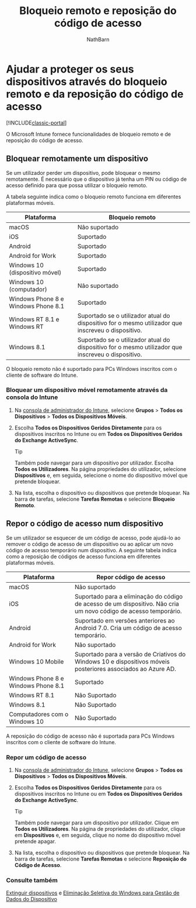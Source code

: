 ﻿---
title: "Bloqueio remoto e reposição do código de acesso"
description: "O Intune fornece funcionalidades de bloqueio remoto e de reposição do código de acesso."
keywords: 
author: NathBarn
ms.author: NathBarn
manager: angrobe
ms.date: 03/06/2017
ms.topic: article
ms.prod: 
ms.service: microsoft-intune
ms.technology: 
ms.assetid: 970f8c81-7c7f-4789-9ed4-2133d50b9db6
ms.reviewer: chrisgre
ms.custom: intune-classic
ms.openlocfilehash: f43c2fb3c2aaff43aaef8cb033185c8c517d83a0
ms.sourcegitcommit: 34cfebfc1d8b81032f4d41869d74dda559e677e2
ms.translationtype: HT
ms.contentlocale: pt-PT
ms.lasthandoff: 07/01/2017
---
# <a name="help-protect-your-devices-with-remote-lock-and-passcode-reset"></a>Ajudar a proteger os seus dispositivos através do bloqueio remoto e da reposição do código de acesso

[!INCLUDE[classic-portal](../includes/classic-portal.md)]

O Microsoft Intune fornece funcionalidades de bloqueio remoto e de reposição do código de acesso.

## <a name="lock-a-device-remotely"></a>Bloquear remotamente um dispositivo
Se um utilizador perder um dispositivo, pode bloquear o mesmo remotamente. É necessário que o dispositivo já tenha um PIN ou código de acesso definido para que possa utilizar o bloqueio remoto.

A tabela seguinte indica como o bloqueio remoto funciona em diferentes plataformas móveis.

|Plataforma|Bloqueio remoto|
|------------|---------------|
|macOS|Não suportado|
|iOS|Suportado|
|Android|Suportado|
|Android for Work|Suportado|
|Windows 10 (dispositivo móvel)|Suportado|
|Windows 10 (computador)|Não suportado|
|Windows Phone 8 e Windows Phone 8.1|Suportado|
|Windows RT 8.1 e Windows RT|Suportado se o utilizador atual do dispositivo for o mesmo utilizador que inscreveu o dispositivo.|
|Windows 8.1|Suportado se o utilizador atual do dispositivo for o mesmo utilizador que inscreveu o dispositivo.|

O bloqueio remoto não é suportado para PCs Windows inscritos com o cliente de software do Intune.

### <a name="lock-a-mobile-device-remotely-through-the-intune-console"></a>Bloquear um dispositivo móvel remotamente através da consola do Intune

1.  Na [consola de administrador do Intune](https://manage.microsoft.com/), selecione **Grupos** &gt; **Todos os Dispositivos** &gt; **Todos os Dispositivos Móveis**.

2.  Escolha **Todos os Dispositivos Geridos Diretamente** para os dispositivos inscritos no Intune ou em **Todos os Dispositivos Geridos do Exchange ActiveSync**.

    > [!TIP]
    > Também pode navegar para um dispositivo por utilizador. Escolha **Todos os Utilizadores**. Na página propriedades do utilizador, selecione **Dispositivos** e, em seguida, selecione o nome do dispositivo móvel que pretende bloquear.

3.  Na lista, escolha o dispositivo ou dispositivos que pretende bloquear. Na barra de tarefas, selecione **Tarefas Remotas** e selecione **Bloqueio Remoto**.

## <a name="reset-the-passcode-on-a-device"></a>Repor o código de acesso num dispositivo
Se um utilizador se esquecer de um código de acesso, pode ajudá-lo ao remover o código de acesso de um dispositivo ou ao aplicar um novo código de acesso temporário num dispositivo. A seguinte tabela indica como a reposição de códigos de acesso funciona em diferentes plataformas móveis.

|Plataforma|Repor código de acesso|
|------------|------------------|
|macOS|Não suportado|
|iOS|Suportado para a eliminação do código de acesso de um dispositivo. Não cria um novo código de acesso temporário.|
|Android|Suportado em versões anteriores ao Android 7.0. Cria um código de acesso temporário.|
|Android for Work|Não suportado|
|Windows 10 Mobile|Suportado para a versão de Criativos do Windows 10 e dispositivos móveis posteriores associados ao Azure AD.|
|Windows Phone 8 e Windows Phone 8.1|Suportado|
|Windows RT 8.1|Não Suportado|
|Windows 8.1|Não Suportado|
|Computadores com o Windows 10|Não Suportado|

A reposição do código de acesso não é suportada para PCs Windows inscritos com o cliente de software do Intune.

### <a name="reset-a-passcode"></a>Repor um código de acesso

1.  Na [consola de administrador do Intune](https://manage.microsoft.com/), selecione **Grupos** &gt; **Todos os Dispositivos** &gt; **Todos os Dispositivos Móveis**.

2.  Escolha **Todos os Dispositivos Geridos Diretamente** para os dispositivos inscritos no Intune ou em **Todos os Dispositivos Geridos do Exchange ActiveSync**.

    > [!TIP]
    > Também pode navegar para um dispositivo por utilizador. Clique em **Todos os Utilizadores**. Na página de propriedades do utilizador, clique em **Dispositivos** e, em seguida, clique no nome do dispositivo móvel pretende apagar.

3.  Na lista, escolha o dispositivo ou dispositivos que pretende bloquear. Na barra de tarefas, selecione **Tarefas Remotas** e selecione **Reposição do Código de Acesso**.


### <a name="see-also"></a>Consulte também
[Extinguir dispositivos](retire-devices-from-microsoft-intune-management.md) e [Eliminação Seletiva do Windows para Gestão de Dados do Dispositivo](http://technet.microsoft.com/library/dn486874.aspx)
